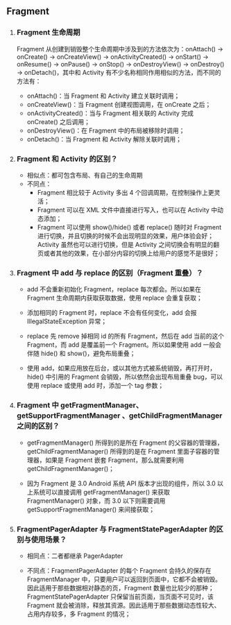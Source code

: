 ## Fragment

1. ### Fragment 生命周期

   Fragment 从创建到销毁整个生命周期中涉及到的方法依次为：onAttach() → onCreate() →  onCreateView() → onActivityCreated() → onStart() → onResume() → onPause() → onStop() → onDestroyView() → onDestroy() → onDetach()，其中和 Activity 有不少名称相同作用相似的方法，而不同的方法有：

   - onAttach()：当 Fragment 和 Activity 建立关联时调用；
   - onCreateView()：当 Fragment 创建视图调用，在 onCreate 之后；
   - onActivityCreated()：当与 Fragment 相关联的 Activity 完成 onCreate() 之后调用；
   - onDestroyView()：在 Fragment 中的布局被移除时调用；
   - onDetach()：当 Fragment 和 Activity 解除关联时调用；

2. ### Fragment 和 Activity 的区别？

   - 相似点：都可包含布局、有自己的生命周期
   - 不同点：
     - Fragment 相比较于 Activity 多出 4 个回调周期，在控制操作上更灵活；
     - Fragment 可以在 XML 文件中直接进行写入，也可以在 Activity 中动态添加；
     - Fragment 可以使用 show()/hide() 或者 replace() 随时对 Fragment 进行切换，并且切换的时候不会出现明显的效果，用户体验会好；Activity 虽然也可以进行切换，但是 Activity 之间切换会有明显的翻页或者其他的效果，在小部分内容的切换上给用户的感觉不是很好；

3. ### Fragment 中 add 与 replace 的区别（Fragment 重叠）？

   - add 不会重新初始化 Fragment，replace 每次都会。所以如果在 Fragment 生命周期内获取获取数据，使用 replace 会重复获取；

   - 添加相同的 Fragment 时，replace 不会有任何变化，add 会报 IllegalStateException 异常；

   - replace 先 remove 掉相同 id 的所有 Fragment，然后在 add 当前的这个 Fragment，而 add 是覆盖前一个 Fragment。所以如果使用 add 一般会伴随 hide() 和 show()，避免布局重叠；

   - 使用 add，如果应用放在后台，或以其他方式被系统销毁，再打开时，hide() 中引用的 Fragment 会销毁，所以依然会出现布局重叠 bug，可以使用 replace 或使用 add 时，添加一个 tag 参数；

4. ### Fragment 中 getFragmentManager、getSupportFragmentManager 、getChildFragmentManager 之间的区别？

   - getFragmentManager() 所得到的是所在 Fragment 的父容器的管理器， getChildFragmentManager() 所得到的是在 Fragment 里面子容器的管理器，如果是 Fragment 嵌套 Fragment，那么就需要利用 getChildFragmentManager()；

   - 因为 Fragment 是 3.0 Android 系统 API 版本才出现的组件，所以 3.0 以上系统可以直接调用 getFragmentManager() 来获取 FragmentManager() 对象，而 3.0 以下则需要调用getSupportFragmentManager() 来间接获取；

5. ### FragmentPagerAdapter 与 FragmentStatePagerAdapter 的区别与使用场景？

   - 相同点：二者都继承 PagerAdapter

   - 不同点：FragmentPagerAdapter 的每个 Fragment 会持久的保存在 FragmentManager 中，只要用户可以返回到页面中，它都不会被销毁。因此适用于那些数据相对静态的页，Fragment 数量也比较少的那种；FragmentStatePagerAdapter 只保留当前页面，当页面不可见时，该 Fragment 就会被消除，释放其资源。因此适用于那些数据动态性较大、占用内存较多，多 Fragment 的情况；
